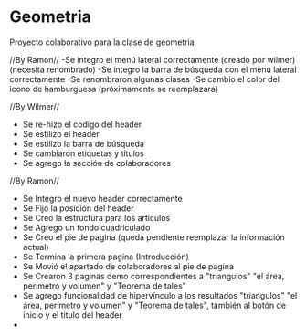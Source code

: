 # Geometria
Proyecto colaborativo para la clase de geometria

//By Ramon//
-Se integro el menú lateral correctamente (creado por wilmer) (necesita renombrado)
-Se integro la barra de búsqueda con el menú lateral correctamente
-Se renombraron algunas clases
-Se cambio el color del icono de hamburguesa (próximamente se reemplazara)


//By Wilmer//
- Se re-hizo el codigo del header
- Se estilizo el header
- Se estilizo la barra de búsqueda
- Se cambiaron etiquetas y títulos
- Se agrego la sección de colaboradores

//By Ramon//
- Se Integro el nuevo header correctamente
- Se Fijo la posición del header
- Se Creo la estructura para los artículos
- Se Agrego un fondo cuadriculado
- Se Creo el pie de pagina (queda pendiente reemplazar la información actual)
- Se Termina la primera pagina (Introducción)
- Se Movió el apartado de colaboradores al pie de pagina
- Se Crearon 3 paginas demo correspondientes a "triangulos" "el área, perímetro y volumen" y "Teorema de tales"
- Se agrego funcionalidad de hipervínculo a los resultados "triangulos" "el área, perímetro y volumen" y "Teorema de tales", también al botón de inicio y el titulo del header
-